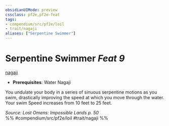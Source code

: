 ```yaml
---
obsidianUIMode: preview
cssclass: pf2e,pf2e-feat
tags:
- compendium/src/pf2e/loil
- trait/nagaji
aliases: ["Serpentine Swimmer"]
---
```

# Serpentine Swimmer  *Feat 9*  
[nagaji](/rules/traits/nagaji-loil.md)  

- **Prerequisites**: Water Nagaji

You undulate your body in a series of sinuous serpentine motions as you swim, drastically improving the speed at which you move through the water. Your swim Speed increases from 10 feet to 25 feet.

*Source: Lost Omens: Impossible Lands p. 50*  
%% #compendium/src/pf2e/loil #trait/nagaji %%